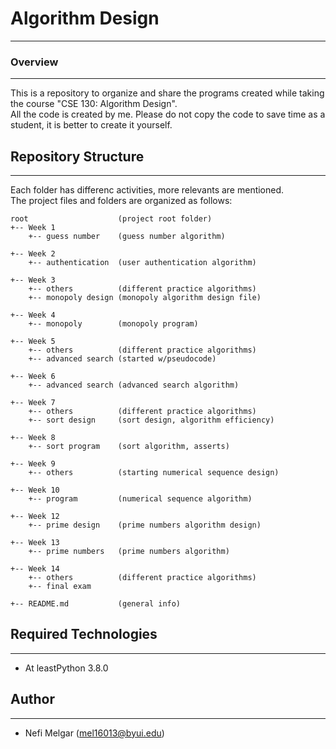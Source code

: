 # Algorithm Design
<hr>
<h3>Overview</h3>
<hr>
<p>This is a repository to organize and share the programs created while taking the course "CSE 130: Algorithm Design". <br>
All the code is created by me. Please do not copy the code to save time as a student, it is better to create it yourself.  <br>
</p>


## Repository Structure
---
Each folder has differenc activities, more relevants are mentioned. <br>
The project files and folders are organized as follows:
```
root                    (project root folder)
+-- Week 1
    +-- guess number    (guess number algorithm)

+-- Week 2
    +-- authentication  (user authentication algorithm)

+-- Week 3
    +-- others          (different practice algorithms)
    +-- monopoly design (monopoly algorithm design file)

+-- Week 4
    +-- monopoly        (monopoly program)

+-- Week 5
    +-- others          (different practice algorithms)
    +-- advanced search (started w/pseudocode)

+-- Week 6
    +-- advanced search (advanced search algorithm)

+-- Week 7
    +-- others          (different practice algorithms)
    +-- sort design     (sort design, algorithm efficiency)

+-- Week 8
    +-- sort program    (sort algorithm, asserts)

+-- Week 9
    +-- others          (starting numerical sequence design)

+-- Week 10
    +-- program         (numerical sequence algorithm)

+-- Week 12
    +-- prime design    (prime numbers algorithm design)

+-- Week 13
    +-- prime numbers   (prime numbers algorithm)

+-- Week 14
    +-- others          (different practice algorithms)
    +-- final exam   

+-- README.md           (general info)
```

## Required Technologies
---
* At leastPython 3.8.0

## Author
---
* Nefi Melgar (mel16013@byui.edu)
